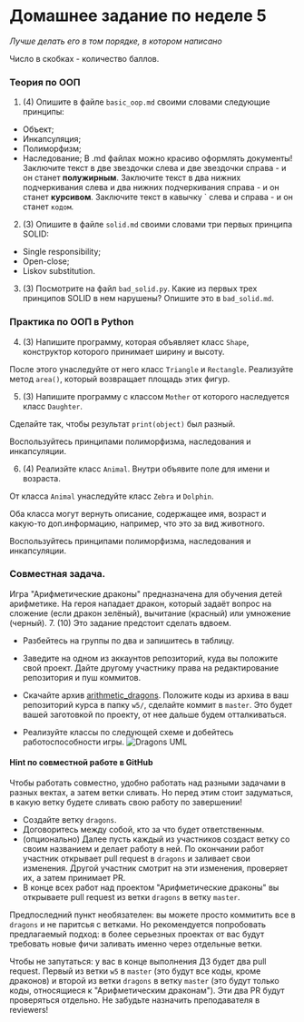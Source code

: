 # Домашнее задание по неделе 5
_Лучше делать его в том порядке, в котором написано_

Число в скобках - количество баллов.
### Теория по ООП
1. (4) Опишите в файле `basic_oop.md` своими словами следующие принципы:
  - Объект;
  - Инкапсуляция;
  - Полиморфизм;
  - Наследование;
В .md файлах можно красиво оформлять документы!
Заключите текст в две звездочки слева и две звездочки справа - и он станет **полужирным**.
Заключите текст в два нижних подчеркивания слева и два нижних подчеркивания справа - и он станет __курсивом__.
Заключите текст в кавычку \` слева и справа - и он станет `кодом`.

2. (3) Опишите в файле `solid.md` своими словами три первых принципа SOLID:
  - Single responsibility;
  - Open-close;
  - Liskov substitution.

3. (3) Посмотрите на файл `bad_solid.py`.
Какие из первых трех принципов SOLID в нем нарушены?
Опишите это в `bad_solid.md`.

### Практика по ООП в Python
4. (3) Напишите программу, которая объявляет класс `Shape`, конструктор которого принимает ширину и высоту.

После этого унаследуйте от него класс `Triangle` и `Rectangle`.
Реализуйте метод `area()`, который возвращает площадь этих фигур.

5. (3) Напишите программу с классом `Mother` от которого наследуется класс `Daughter`.

Сделайте так, чтобы результат `print(object)` был разный.

Воспользуйтесь принципами полиморфизма, наследования и инкапсуляции.

6. (4) Реализйте класс `Animal`. Внутри объявите поле для имени и возраста.

От класса `Animal` унаследуйте класс `Zebra` и `Dolphin`.

Оба класса могут вернуть описание, содержащее имя, возраст и какую-то доп.информацию, например, что это за вид животного.

Воспользуйтесь принципами полиморфизма, наследования и инкапсуляции.

### Совместная задача.
Игра "Арифметические драконы" предназначена для обучения детей арифметике.
На героя нападает дракон, который задаёт вопрос на сложение (если дракон зелёный), вычитание (красный) или умножение (черный).
7. (10) Это задание предстоит сделать вдвоем.
  - Разбейтесь на группы по два и запишитесь в таблицу.
  - Заведите на одном из аккаунтов репозиторий, куда вы положите свой проект.
Дайте другому участнику права на редактирование репозитория и пуш коммитов.

  - Скачайте архив [arithmetic_dragons](http://cs.mipt.ru/advanced_python/extra/lab05/arithmetic_dragons.zip).
Положите коды из архива в ваш репозиторий курса в папку `w5/`, сделайте коммит в `master`.
Это будет вашей заготовкой по проекту, от нее дальше будем отталкиваться.
  - Реализуйте классы по следующей схеме и добейтесь работоспособности игры.
![Dragons UML](http://cs.mipt.ru/advanced_python/images/lab05/dragons_uml.png)

#### Hint по совместной работе в GitHub
Чтобы работать совместно, удобно работать над разными задачами в разных вектах, а затем ветки сливать.
Но перед этим стоит задуматься, в какую ветку будете сливать свою работу по завершении!
  - Создайте ветку `dragons`.
  - Договоритесь между собой, кто за что будет ответственным.
  - (опционально) Далее пусть каждый из участников создаст ветку со своим названием и делает работу в ней. По окончании работ участник открывает pull request в `dragons` и заливает свои изменения. Другой участник смотрит на эти изменения, проверяет их, а затем принимает PR.
  - В конце всех работ над проектом "Арифметические драконы" вы открываете pull request из ветки `dragons` в ветку `master`.

Предпоследний пункт необязателен: вы можете просто коммитить все в `dragons` и не паритсья с ветками.
Но рекомендуется попробовать предлагаемый подход: в более серьезных проектах от вас будут требовать новые фичи заливать именно через отдельные ветки.

Чтобы не запутаться: у вас в конце выполнения ДЗ будет два pull request.
Первый из ветки `w5` в `master` (это будут все коды, кроме драконов) и второй из ветки `dragons` в ветку `master` (это будут только коды, относящиеся к "Арифметическим драконам").
Эти два PR будут проверяться отдельно.
Не забудьте назначить преподавателя в reviewers!
